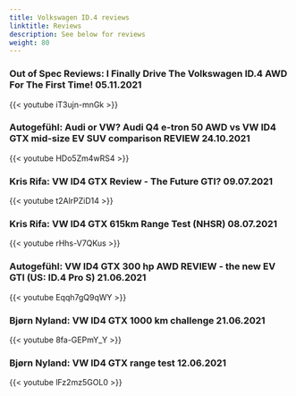 ```yaml
---
title: Volkswagen ID.4 reviews
linktitle: Reviews
description: See below for reviews
weight: 80
---
```

### Out of Spec Reviews: I Finally Drive The Volkswagen ID.4 AWD For The First Time! 05.11.2021

{{< youtube iT3ujn-mnGk >}}
### Autogefühl: Audi or VW? Audi Q4 e-tron 50 AWD vs VW ID4 GTX mid-size EV SUV comparison REVIEW 24.10.2021

{{< youtube HDo5Zm4wRS4 >}}
### Kris Rifa: VW ID4 GTX Review - The Future GTI? 09.07.2021

{{< youtube t2AlrPZiD14 >}}
### Kris Rifa: VW ID4 GTX 615km Range Test (NHSR) 08.07.2021

{{< youtube rHhs-V7QKus >}}
### Autogefühl: VW ID4 GTX 300 hp AWD REVIEW - the new EV GTI (US: ID.4 Pro S) 21.06.2021

{{< youtube Eqqh7gQ9qWY >}}
### Bjørn Nyland: VW ID4 GTX 1000 km challenge 21.06.2021

{{< youtube 8fa-GEPmY_Y >}}
### Bjørn Nyland: VW ID4 GTX range test 12.06.2021

{{< youtube lFz2mz5GOL0 >}}
